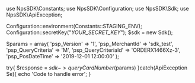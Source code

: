 use NpsSDK\Constants;
use NpsSDK\Configuration;
use NpsSDK\Sdk;
use NpsSDK\ApiException;

Configuration::environment(Constants::STAGING_ENV);
Configuration::secretKey("_YOUR_SECRET_KEY_");
$sdk = new Sdk();

$params = array(
    'psp_Version' => '1',
    'psp_MerchantId' => 'sdk_test',
    'psp_QueryCriteria' => 'M',
    'psp_QueryCriteriaId' => 'ORDERX1466Xz-3',
    'psp_PosDateTime' => '2019-12-01 12:00:00'
);

try{ 
    $response = $sdk->queryCardNumber($params) 
}catch(ApiException $e){ 
    echo 'Code to handle error'; 
} 
